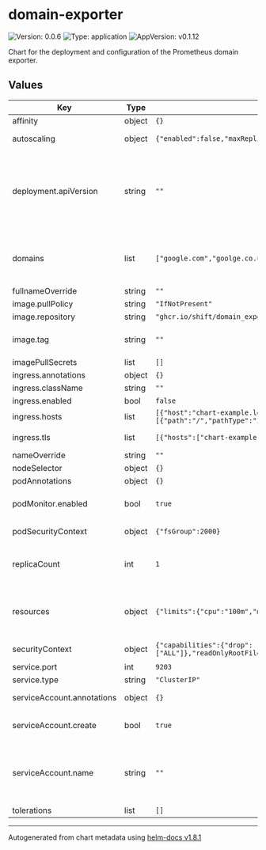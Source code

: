 # domain-exporter

![Version: 0.0.6](https://img.shields.io/badge/Version-0.0.6-informational?style=flat-square) ![Type: application](https://img.shields.io/badge/Type-application-informational?style=flat-square) ![AppVersion: v0.1.12](https://img.shields.io/badge/AppVersion-v0.1.12-informational?style=flat-square)

Chart for the deployment and configuration of the Prometheus domain exporter.

## Values

| Key | Type | Default | Description |
|-----|------|---------|-------------|
| affinity | object | `{}` |  |
| autoscaling | object | `{"enabled":false,"maxReplicas":100,"minReplicas":1,"targetCPUUtilizationPercentage":80}` | Leaving this in for the laughs |
| deployment.apiVersion | string | `""` | For those running 1.16 and less to define the apiVersion to be extensions/v1beta1, apps/v1beta1, or apps/v1beta2. Default: apps/v1 |
| domains | list | `["google.com","goolge.co.uk"]` | List of domains to statically scrape. Used to populate ConfigMap used in the pod. |
| fullnameOverride | string | `""` |  |
| image.pullPolicy | string | `"IfNotPresent"` |  |
| image.repository | string | `"ghcr.io/shift/domain_exporter"` |  |
| image.tag | string | `""` | Overrides the image tag whose default is the chart appVersion. |
| imagePullSecrets | list | `[]` |  |
| ingress.annotations | object | `{}` |  |
| ingress.className | string | `""` |  |
| ingress.enabled | bool | `false` |  |
| ingress.hosts | list | `[{"host":"chart-example.local","paths":[{"path":"/","pathType":"ImplementationSpecific"}]}]` | host ingress and path |
| ingress.tls | list | `[{"hosts":["chart-example.local"],"secretName":"chart-example-tls"}]` | tls secret ingress and hosts to use |
| nameOverride | string | `""` |  |
| nodeSelector | object | `{}` |  |
| podAnnotations | object | `{}` |  |
| podMonitor.enabled | bool | `true` | If disabled prometheus.io/scrape will be set to true. |
| podSecurityContext | object | `{"fsGroup":2000}` | Try and be as secure as possible |
| replicaCount | int | `1` | Number of replicas to run when auto-scaling (ha) is turned off. |
| resources | object | `{"limits":{"cpu":"100m","memory":"32Mi"},"requests":{"cpu":"10m","memory":"8Mi"}}` | Define the limits and requests for cpu and memory, default values should be reasonable. |
| securityContext | object | `{"capabilities":{"drop":["ALL"]},"readOnlyRootFilesystem":true,"runAsNonRoot":true,"runAsUser":1000}` | Try and be as secure as possible |
| service.port | int | `9203` |  |
| service.type | string | `"ClusterIP"` |  |
| serviceAccount.annotations | object | `{}` | Annotations to add to the service account |
| serviceAccount.create | bool | `true` | Specifies whether a service account should be created |
| serviceAccount.name | string | `""` | The name of the service account to use. If not set and create is true, a name is generated using the fullname template |
| tolerations | list | `[]` |  |

----------------------------------------------
Autogenerated from chart metadata using [helm-docs v1.8.1](https://github.com/norwoodj/helm-docs/releases/v1.8.1)
